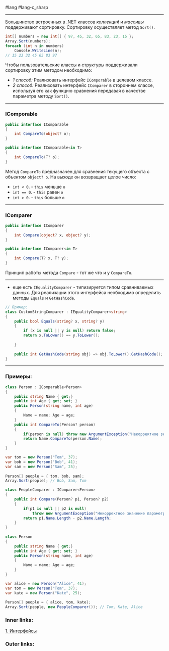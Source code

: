 #lang #lang-c_sharp 

---
Большинство встроенных в .NET классов *коллекций* и *массивы* поддерживают сортировку.
Сортировку осуществляет метод `Sort()`.

```csharp
int[] numbers = new int[] { 97, 45, 32, 65, 83, 23, 15 };
Array.Sort(numbers);
foreach (int n in numbers)
    Console.WriteLine(n);
// 15 23 32 45 65 83 97
```

Чтобы пользовательские классы и структуры поддерживали сортировку этим методом необходимо:
- *1 способ:* Реализовать интерфейс `IComporable` в целевом классе.
- *2 способ:* Реализовать интерфейс `IComparer` в стороннем классе, используя его как функцию сравнения передавая в качестве параметра методу `Sort()`.

---
### IComporable

```csharp
public interface IComparable
{
    int CompareTo(object? o);
}

public interface IComparable<in T>
{
    int CompareTo(T? o);
}
```

Метод `CompareTo` предназначен для сравнения текущего объекта с объектом `object? o`. 
На выходе он возвращает целое число:
- `int < 0`. - `this` меньше `o`
- `int == 0`.  - `this` равен `o`
- `int > 0`. - `this` больше `o`

---
### IComparer

```csharp
public interface IComparer
{
    int Compare(object? x, object? y);
}

public interface IComparer<in T>
{
    int Compare(T? x, T? y);
}
```

Принцип работы метода `Compare` - тот же что и у `CompareTo`.

---
- еще есть `IEqualityComparer` - типизируется типом сравниваемых данных. Для реализации этого интерфейса необходимо определить методы `Equals` и `GetHashCode`.

```csharp
// Пример:
class CustomStringComparer : IEqualityComparer<string>
{
    public bool Equals(string? x, string? y)
    {
        if (x is null || y is null) return false;
        return x.ToLower() == y.ToLower();
 
    }
 
    public int GetHashCode(string obj) => obj.ToLower().GetHashCode();
}
```

---

### Примеры:

```csharp
class Person : IComparable<Person>
{
    public string Name { get;}
    public int Age { get; set; }
    public Person(string name, int age)
    {
        Name = name; Age = age;
    }
    public int CompareTo(Person? person)
    {
        if(person is null) throw new ArgumentException("Некорректное значение параметра");
        return Name.CompareTo(person.Name);
    }
}

var tom = new Person("Tom", 37);
var bob = new Person("Bob", 41);
var sam = new Person("Sam", 25);
 
Person[] people = { tom, bob, sam};
Array.Sort(people); // Bob, Sam, Tom
```

```csharp
class PeopleComparer : IComparer<Person>
{
    public int Compare(Person? p1, Person? p2)
    {
        if(p1 is null || p2 is null) 
            throw new ArgumentException("Некорректное значение параметра");
        return p1.Name.Length - p2.Name.Length;
    }
}
 
class Person
{
    public string Name { get;}
    public int Age { get; set; }
    public Person(string name, int age)
    {
        Name = name; Age = age;
    }
}

var alice = new Person("Alice", 41);
var tom = new Person("Tom", 37);
var kate = new Person("Kate", 25);
 
Person[] people = { alice, tom, kate};
Array.Sort(people, new PeopleComparer()); // Tom, Kate, Alice
```

### Inner links:
[1. Интерфейсы](1.%20Lang/C-sharp/0.%20Введение/3.%20Интерфейсы/1.%20Интерфейсы.md)


### Outer links:


